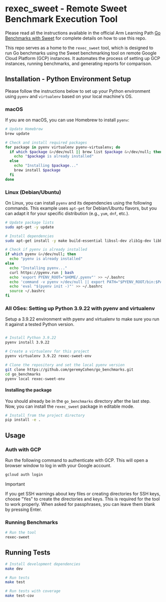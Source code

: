 # rexec_sweet - Remote Sweet Benchmark Execution Tool

Please read all the instructions available in the official Arm Learning Path [Go Benchmarks with Sweet](https://developer.arm.com/learning-paths/servers-and-cloud-computing/go-benchmarking-with-sweet/) for complete details on how to use this repo.

This repo serves as a home to the `rexec_sweet` tool, which is designed to run Go benchmarks using the Sweet benchmarking tool on remote Google Cloud Platform (GCP) instances. It automates the process of setting up GCP instances, running benchmarks, and generating reports for comparison.


## Installation - Python Environment Setup

Please follow the instructions below to set up your Python environment using `pyenv` and `virtualenv` based on your local machine's OS.

### macOS
If you are on macOS, you can use Homebrew to install `pyenv`:

```bash
# Update Homebrew
brew update

# Check and install required packages
for package in pyenv virtualenv pyenv-virtualenv; do
  if which $package &>/dev/null || brew list $package &>/dev/null; then
    echo "$package is already installed"
  else
    echo "Installing $package..."
    brew install $package
  fi
done
```

### Linux (Debian/Ubuntu)
On Linux, you can install `pyenv` and its dependencies using the following commands. This example uses `apt-get` for Debian/Ubuntu flavors, but you can adapt it for your specific distribution (e.g., `yum`, `dnf`, etc.).

```bash
# Update package lists
sudo apt-get -y update

# Install dependencies
sudo apt-get install -y make build-essential libssl-dev zlib1g-dev libbz2-dev libreadline-dev libsqlite3-dev wget curl llvm libncurses5-dev libncursesw5-dev xz-utils tk-dev libffi-dev liblzma-dev git

# Check if pyenv is already installed
if which pyenv &>/dev/null; then
  echo "pyenv is already installed"
else
  echo "Installing pyenv..."
  curl https://pyenv.run | bash
  echo 'export PYENV_ROOT="$HOME/.pyenv"' >> ~/.bashrc
  echo 'command -v pyenv >/dev/null || export PATH="$PYENV_ROOT/bin:$PATH"' >> ~/.bashrc
  echo 'eval "$(pyenv init -)"' >> ~/.bashrc
  source ~/.bashrc
fi
```

### All OSes:  Setting up Python 3.9.22 with pyenv and virtualenv

Setup a 3.9.22 environment with pyenv and virtualenv to make sure you run it against a tested Python version.

```bash

# Install Python 3.9.22
pyenv install 3.9.22

# Create a virtualenv for this project
pyenv virtualenv 3.9.22 rexec-sweet-env

# Clone the repository and set the local pyenv version
git clone https://github.com/geremyCohen/go_benchmarks.git
cd go_benchmarks
pyenv local rexec-sweet-env
```

#### Installing the package
You should already be in the `go_benchmarks` directory after the last step. Now, you can install the `rexec_sweet` package in editable mode.
```bash
# Install from the project directory
pip install -e .
```

## Usage

### Auth with GCP
Run the following command to authenticate with GCP.  This will open a browser window to log in with your Google account.

```bash
gcloud auth login
```
> [!IMPORTANT]
> If you get SSH warnings about key files or creating directories for SSH keys, choose "Yes" to create the directories and keys.  This is required for the tool to work properly. When asked for passphrases, you can leave them blank by pressing Enter.


### Running Benchmarks
```bash
# Run the tool
rexec-sweet
```
## Running Tests

```bash
# Install development dependencies
make dev

# Run tests
make test

# Run tests with coverage
make test-cov
```


